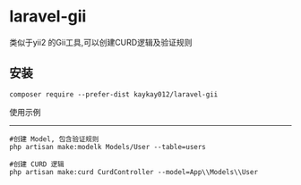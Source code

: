 # laravel-gii
类似于yii2 的Gii工具,可以创建CURD逻辑及验证规则

安装
-------

```
composer require --prefer-dist kaykay012/laravel-gii 
```
使用示例
_______

```
#创建 Model, 包含验证规则
php artisan make:modelk Models/User --table=users

#创建 CURD 逻辑
php artisan make:curd CurdController --model=App\\Models\\User
```